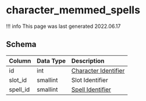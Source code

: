 # character_memmed_spells

!!! info
	This page was last generated 2022.06.17

## Schema

| Column | Data Type | Description |
| :--- | :--- | :--- |
| id | int | [Character Identifier](character_data.md) |
| slot_id | smallint | Slot Identifier |
| spell_id | smallint | [Spell Identifier](../../schema/spells/spells_new.md) |

